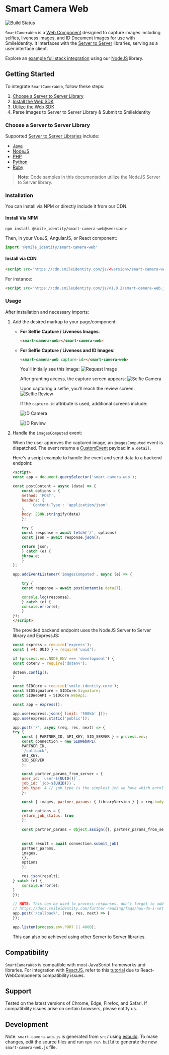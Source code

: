 # Smart Camera Web

![Build Status](https://github.com/smileidentity/smart-camera-web/actions/workflows/deploy-preview.yml/badge.svg)

`SmartCameraWeb` is a [Web Component](https://developer.mozilla.org/en-US/docs/Web/Web_Components) designed to capture images including selfies, liveness images, and ID Document images for use with SmileIdentity. It interfaces with the [Server to Server](https://docs.smileidentity.com/server-to-server) libraries, serving as a user interface client.

Explore an [example full stack integration](https://glitch.com/edit/#!/smart-camera-web-demo-node) using our [NodeJS](https://docs.smileidentity.com/server-to-server/javascript) library.

## Getting Started

To integrate `SmartCameraWeb`, follow these steps:

1. [Choose a Server to Server Library](#choose-a-server-to-server-library)
2. [Install the Web SDK](#installation)
3. [Utilize the Web SDK](#usage)
4. Parse Images to Server to Server Library & Submit to SmileIdentity

### Choose a Server to Server Library

Supported [Server to Server Libraries](https://docs.smileidentity.com/server-to-server) include:

- [Java](https://docs.smileidentity.com/server-to-server/java)
- [NodeJS](https://docs.smileidentity.com/server-to-server/javascript)
- [PHP](https://docs.smileidentity.com/server-to-server/php)
- [Python](https://docs.smileidentity.com/server-to-server/python)
- [Ruby](https://docs.smileidentity.com/server-to-server/ruby)

> **Note**: Code samples in this documentation utilize the NodeJS Server to Server library.

### Installation

You can install via NPM or directly include it from our CDN.

#### Install Via NPM

```shell
npm install @smile_identity/smart-camera-web@<version>
```

Then, in your VueJS, AngularJS, or React component:

```js
import '@smile_identity/smart-camera-web'
```

#### Install via CDN

```html
<script src="https://cdn.smileidentity.com/js/<version>/smart-camera-web.js"></script>
```

For instance:

```html
<script src="https://cdn.smileidentity.com/js/v1.0.2/smart-camera-web.js"></script>
```

### Usage

After installation and necessary imports:

1. Add the desired markup to your page/component:

    - **For Selfie Capture / Liveness Images**:

      ```html
      <smart-camera-web></smart-camera-web>
      ```

    - **For Selfie Capture / Liveness and ID Images**:

      ```html
      <smart-camera-web capture-id></smart-camera-web>
      ```

      You'll initially see this image:
      ![Request Image](https://cdn.smileidentity.com/images/smart-camera-web/request.jpg)

      After granting access, the capture screen appears:
      ![Selfie Camera](https://cdn.smileidentity.com/images/smart-camera-web/selfie-camera.png)

      Upon capturing a selfie, you'll reach the review screen:
      ![Selfie Review](https://cdn.smileidentity.com/images/smart-camera-web/selfie-review.png)

      If the `capture-id` attribute is used, additional screens include:

      ![ID Camera](https://cdn.smileidentity.com/images/smart-camera-web/id-camera.png)

      ![ID Review](https://cdn.smileidentity.com/images/smart-camera-web/id-review.png)

2. Handle the `imagesComputed` event:

    When the user approves the captured image, an `imagesComputed` event is dispatched. The event returns a [CustomEvent](https://developer.mozilla.org/en-US/docs/Web/API/CustomEvent/CustomEvent) payload in `e.detail`.

    Here's a script example to handle the event and send data to a backend endpoint:

    ```html
    <script>
    const app = document.querySelector('smart-camera-web');

    const postContent = async (data) => {
        const options = {
        method: 'POST',
        headers: {
            'Content-Type': 'application/json'
        },
        body: JSON.stringify(data)
        };

        try {
        const response = await fetch('/', options)
        const json = await response.json();

        return json;
        } catch (e) {
        throw e;
        }
    };

    app.addEventListener('imagesComputed', async (e) => {

        try {
        const response = await postContent(e.detail);

        console.log(response);
        } catch (e) {
        console.error(e);
        }
    });
    </script>
    ```

    The provided backend endpoint uses the NodeJS Server to Server library and ExpressJS:

    ```js
    const express = require('express');
    const { v4: UUID } = require('uuid');

    if (process.env.NODE_ENV === 'development') {
    const dotenv = require('dotenv');

    dotenv.config();
    }

    const SIDCore = require('smile-identity-core');
    const SIDSignature = SIDCore.Signature;
    const SIDWebAPI = SIDCore.WebApi;

    const app = express();

    app.use(express.json({ limit: '500kb' }));
    app.use(express.static('public'));

    app.post('/', async (req, res, next) => {
    try {
        const { PARTNER_ID, API_KEY, SID_SERVER } = process.env;
        const connection = new SIDWebAPI(
        PARTNER_ID,
        '/callback',
        API_KEY,
        SID_SERVER
        );

        const partner_params_from_server = {
        user_id: `user-${UUID()}`,
        job_id: `job-${UUID()}`,
        job_type: 4 // job_type is the simplest job we have which enrolls a user using their selfie
        };

        const { images, partner_params: { libraryVersion } } = req.body;

        const options = {
        return_job_status: true
        };
        
        const partner_params = Object.assign({}, partner_params_from_server, { libraryVersion });
        
        
        const result = await connection.submit_job(
        partner_params,
        images,
        {},
        options
        );

        res.json(result);
    } catch (e) {
        console.error(e);
    }
    });

    // NOTE: This can be used to process responses. don't forget to add it as a callback option in the `connection` config on L22
    // https://docs.smileidentity.com/further-reading/faqs/how-do-i-setup-a-callback
    app.post('/callback', (req, res, next) => {
    });

    app.listen(process.env.PORT || 4000);
    ```

    This can also be achieved using other Server to Server libraries.

## Compatibility

`SmartCameraWeb` is compatible with most JavaScript frameworks and libraries. For integration with [ReactJS](https://reactjs.org), refer to this [tutorial](https://www.robinwieruch.de/react-web-components) due to React-WebComponents compatibility issues.

## Support

Tested on the latest versions of Chrome, Edge, Firefox, and Safari. If compatibility issues arise on certain browsers, please notify us.

## Development

Note: `smart-camera-web.js` is generated from `src/` using [esbuild](https://esbuild.github.io/). To make changes, edit the source files and run `npm run build` to generate the new `smart-camera-web.js` file.
